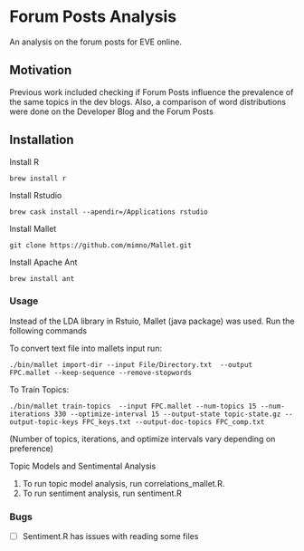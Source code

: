 # Forum Posts Analysis
An analysis on the forum posts for EVE online.

## Motivation
Previous work included checking if Forum Posts influence the prevalence of the same topics in the dev blogs. Also, a comparison of word distributions were done on the Developer Blog and the Forum Posts


## Installation 
Install R 

```Terminal 
brew install r 
```
Install Rstudio

```Terminal 
brew cask install --apendir=/Applications rstudio
```
Install Mallet 
```Git
git clone https://github.com/mimno/Mallet.git
```

Install Apache Ant 
```Terminal 
brew install ant 
```


### Usage 
Instead of the LDA library in Rstuio, Mallet (java package) was used. Run the following commands 

To convert text file into mallets input run:
```Terminal
./bin/mallet import-dir --input File/Directory.txt  --output FPC.mallet --keep-sequence --remove-stopwords
```

To Train Topics: 
```Terminal
./bin/mallet train-topics  --input FPC.mallet --num-topics 15 --num-iterations 330 --optimize-interval 15 --output-state topic-state.gz --output-topic-keys FPC_keys.txt --output-doc-topics FPC_comp.txt
```
(Number of topics, iterations, and optimize intervals vary depending on preference)

Topic Models and Sentimental Analysis 
1. To run topic model analysis, run correlations_mallet.R. 
2. To run sentiment analysis, run sentiment.R

### Bugs
- [ ] Sentiment.R has issues with reading some files 
